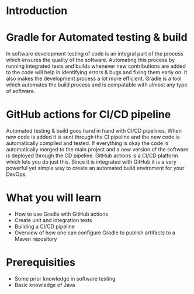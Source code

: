 # Introduction

# Gradle for Automated testing & build
In software development testing of code is an integral part of the process which ensures the quality of the software. Automating this process by running integrated tests and builds whenever new contributions are added to the code will help in identifying errors & bugs and fixing them early on. It also makes the development process a lot more efficient. Gradle is a tool which automates the build process and is compatable with almost any type of software.

# GitHub actions for CI/CD pipeline
Automated testing & build goes hand in hand with CI/CD pipelines. When new code is added it is sent through the CI pipeline and the new code is automatically compiled and tested. If everything is okay the code is automatically merged to the main project and a new version of the software is deployed through the CD pipeline. GitHub actions is a CI/CD platform which lets you do just this. Since it is integrated with GitHub it is a very powerful yet simple way to create an automated build enviroment for your DevOps.

# What you will learn
* How to use Gradle with GitHub actions
* Create unit and integration tests
* Building a CI/CD pipeline
* Overview of how one can configure Gradle to publish artifacts to a Maven repository

# Prerequisities
* Some prior knowledge in software testing
* Basic knowledge of Java
